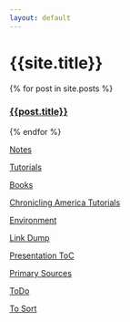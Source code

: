 ```yaml
---
layout: default
---
```


<h1 class="headline">{{site.title}}</h1>
{% for post in site.posts %}
<h3><a href="{{post.url | prepend: site.baseurl}}">{{post.title}}</a></h3>
{% endfor %}


[Notes](./Notes.html)

[Tutorials](./Tutorials.html)

[Books](./Books.html)

[Chronicling America Tutorials](./ChronAmericaTutorials.html)

[Environment](./Env.html)

[Link Dump](./LinkDump.html)

[Presentation ToC](./Presentation-TableOfContent.html)

[Primary Sources](./PrimarySources.html)

[ToDo](./ToDo.html)

[To Sort](./ToSort.html)
